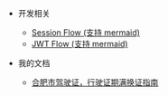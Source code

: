 <!-- _navbar.md -->

* 开发相关
    * [Session Flow (支持 mermaid)](dev/Session%20Flow)
    * [JWT Flow (支持 mermaid)](dev/JWT%20Flow)
    
* 我的文档
    * [合肥市驾驶证，行驶证期满换证指南](my/合肥市驾驶证，行驶证期满换证指南)

